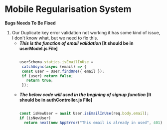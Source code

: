 # Mobile Regularisation System

**Bugs Needs To Be Fixed**

1. Our Duplicate key error validation not working it has some kind of issue, I don't know what, but we need to fix this.
    - ***This is the function of email validation* [It should be in userModel.js File]**
       ```js 

      userSchema.statics.isEmailInUse =
        catchAsync(async (email) => {
        const user = User.findOne({ email });
        if (user) return false;
          return true;
        });

    - ***The below code will used in the begining of signup function* [It should be in authController.js File]**
       ```js

       const isNewUser = await User.isEmailInUse(req.body.email);
       if (isNewUser)
         return next(new AppError("This email is already in used", 401));
         
